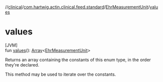 //[clinical](../../../index.md)/[com.hartwig.actin.clinical.feed.standard](../index.md)/[EhrMeasurementUnit](index.md)/[values](values.md)

# values

[JVM]\
fun [values](values.md)(): [Array](https://kotlinlang.org/api/latest/jvm/stdlib/kotlin/-array/index.html)&lt;[EhrMeasurementUnit](index.md)&gt;

Returns an array containing the constants of this enum type, in the order they're declared.

This method may be used to iterate over the constants.

